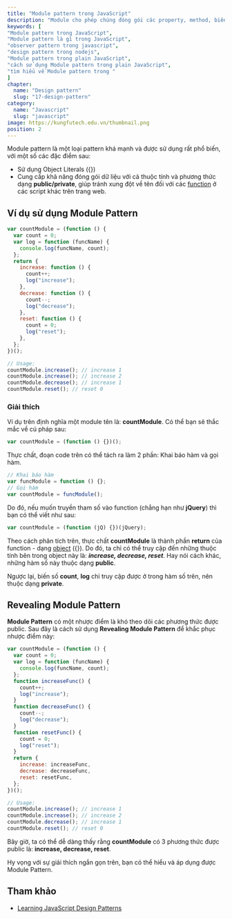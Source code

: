 ```yaml
---
title: "Module pattern trong JavaScript"
description: "Module cho phép chúng đóng gói các property, method, biến và function bằng cách tận dụng một đặc điểm rất đặc trưng của Javascript."
keywords: [
"Module pattern trong JavaScript",
"Module pattern là gì trong JavaScript",
"observer pattern trong javascript",
"design pattern trong nodejs",
"Module pattern trong plain JavaScript",
"cách sử dụng Module pattern trong plain JavaScript",
"tìm hiểu về Module pattern trong "
]
chapter:
  name: "Design pattern"
  slug: "17-design-pattern"
category:
  name: "Javascript"
  slug: "javascript"
image: https://kungfutech.edu.vn/thumbnail.png
position: 2
---
```


Module pattern là một loại pattern khá mạnh và được sử dụng rất phổ biến, với một số các đặc điểm sau:

- Sử dụng Object Literals ({})
- Cung cấp khả năng đóng gói dữ liệu với cả thuộc tính và phương thức dạng **public/private**, giúp tránh xung đột về tên đối với các [function](/bai-viet/javascript/ham-trong-javascript) ở các script khác trên trang web.

## Ví dụ sử dụng Module Pattern

```js
var countModule = (function () {
  var count = 0;
  var log = function (funcName) {
    console.log(funcName, count);
  };
  return {
    increase: function () {
      count++;
      log("increase");
    },
    decrease: function () {
      count--;
      log("decrease");
    },
    reset: function () {
      count = 0;
      log("reset");
    },
  };
})();

// Usage:
countModule.increase(); // increase 1
countModule.increase(); // increase 2
countModule.decrease(); // increase 1
countModule.reset(); // reset 0
```

### Giải thích

Ví dụ trên định nghĩa một module tên là: **countModule**. Có thể bạn sẽ thắc mắc về cú pháp sau:

```js
var countModule = (function () {})();
```

Thực chất, đoạn code trên có thể tách ra làm 2 phần: Khai báo hàm và gọi hàm.

```js
// Khai báo hàm
var funcModule = function () {};
// Gọi hàm
var countModule = funcModule();
```

Do đó, nếu muốn truyền tham số vào function (chẳng hạn như **jQuery**) thì bạn có thể viết như sau:

```js
var countModule = (function (jQ) {})(jQuery);
```

Theo cách phân tích trên, thực chất **countModule** là thành phần **return** của function - dạng [object](/bai-viet/javascript/object-la-gi-object-trong-javascript) ({}). Do đó, ta chỉ có thể truy cập đến những thuộc tính bên trong object này là: **_increase, decrease, reset_**. Hay nói cách khác, những hàm số này thuộc dạng **public**.

Ngược lại, biến số **count**, **log** chỉ truy cập được ở trong hàm số trên, nên thuộc dạng **private**.

## Revealing Module Pattern

**Module Pattern** có một nhược điểm là khó theo dõi các phương thức được public. Sau đây là cách sử dụng **Revealing Module Pattern** để khắc phục nhược điểm này:

```js
var countModule = (function () {
  var count = 0;
  var log = function (funcName) {
    console.log(funcName, count);
  };
  function increaseFunc() {
    count++;
    log("increase");
  }
  function decreaseFunc() {
    count--;
    log("decrease");
  }
  function resetFunc() {
    count = 0;
    log("reset");
  }
  return {
    increase: increaseFunc,
    decrease: decreaseFunc,
    reset: resetFunc,
  };
})();

// Usage:
countModule.increase(); // increase 1
countModule.increase(); // increase 2
countModule.decrease(); // increase 1
countModule.reset(); // reset 0
```

Bây giờ, ta có thể dễ dàng thấy rằng **countModule** có 3 phương thức được public là: **increase, decrease, reset**.

Hy vọng với sự giải thích ngắn gọn trên, bạn có thể hiểu và áp dụng được Module Pattern.

## Tham khảo

- [Learning JavaScript Design Patterns](https://addyosmani.com/resources/essentialjsdesignpatterns/book/#modulepatternjavascript)
